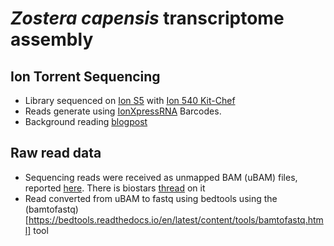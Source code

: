 # *Zostera capensis* transcriptome assembly

## Ion Torrent Sequencing

* Library sequenced on [Ion S5](https://www.thermofisher.com/order/catalog/product/A27212#/A27212) with [Ion 540 Kit-Chef](https://www.thermofisher.com/order/catalog/product/A30011?SID=srch-srp-A30011#/A30011?SID=srch-srp-A30011)
* Reads generate using [IonXpressRNA](https://www.thermofisher.com/order/catalog/product/4475485#/4475485) Barcodes.
* Background reading [blogpost](https://labmedicineblog.com/2018/01/05/template-preparation-clonal-amplification-and-cluster-generation-oh-my-step-two-in-an-ngs-setup/)

## Raw read data

* Sequencing reads were received as unmapped BAM (uBAM) files, reported [here](http://147.47.77.94/ion-docs/Technical-Note---Transition-from-SFF-to-BAM-format_37421247.html).
There is biostars [thread](https://www.biostars.org/p/138937/) on it
* Read converted from uBAM to fastq using bedtools using the (bamtofastq)[https://bedtools.readthedocs.io/en/latest/content/tools/bamtofastq.html] tool
